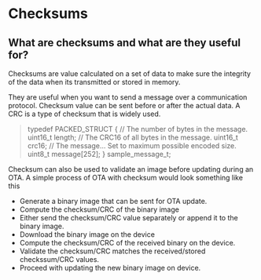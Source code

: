 # Checksums

## What are checksums and what are they useful for?

Checksums are value calculated on a set of data to make sure the integrity of the data when its transmitted or stored in memory.

They are useful when you want to send a message over a communication protocol. Checksum value can be sent before or after the actual data. A CRC is a type of checksum that is widely used.

> typedef PACKED_STRUCT
> {
>    //   The number of bytes in the message.
>    uint16_t length;
>    //   The CRC16 of all bytes in the message.
>    uint16_t crc16;
>    //   The message...  Set to maximum possible encoded size.
>    uint8_t message[252];
> } sample_message_t;

Checksum can also be used to validate an image before updating during an OTA. A simple process of OTA with checksum would look something like this
 - Generate a binary image that can be sent for OTA update.
 - Compute the checksum/CRC of the binary image
 - Either send the checksum/CRC value separately or append it to the binary image.
 - Download the binary image on the device
 - Compute the checksum/CRC of the received binary on the device.
 - Validate the checksum/CRC matches the received/stored checkssum/CRC values.
 - Proceed with updating the new binary image on device.